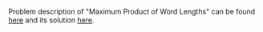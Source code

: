 Problem description of "Maximum Product of Word Lengths" can be found [here](https://leetcode.com/problems/maximum-product-of-word-lengths/description/) and its solution [here](https://github.com/aurimas13/Solutions-To-Problems/blob/main/LeetCode/Python%20Solutions/Maximum%20Product%20of%20Word%20Lengths/maximum.py).
